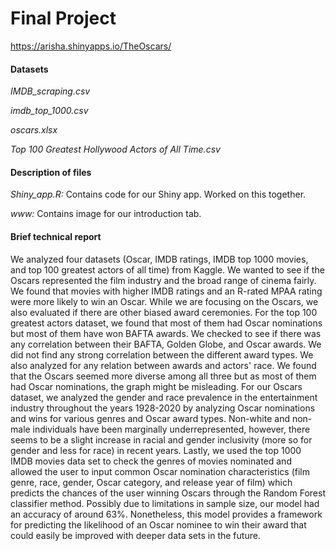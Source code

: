 # Final Project #

https://arisha.shinyapps.io/TheOscars/

#### Datasets  ####

*IMDB_scraping.csv*

*imdb_top_1000.csv*

*oscars.xlsx*

*Top 100 Greatest Hollywood Actors of All Time.csv*



#### Description of files  ####

*Shiny_app.R:* Contains code for our Shiny app. Worked on this together.

*www:* Contains image for our introduction tab.

#### Brief technical report ####

We analyzed four datasets (Oscar, IMDB ratings, IMDB top 1000 movies, and top 100 greatest actors of all time) from Kaggle. We wanted to see if the Oscars represented the film industry and the broad range of cinema fairly. We found that movies with higher IMDB ratings and an R-rated MPAA rating were more likely to win an Oscar. While we are focusing on the Oscars, we also evaluated if there are other biased award ceremonies. For the top 100 greatest actors dataset, we found that most of them had Oscar nominations but most of them have won BAFTA awards. We checked to see if there was any correlation between their BAFTA, Golden Globe, and Oscar awards.  We did not find any strong correlation between the different award types. We also analyzed for any relation between awards and actors' race. We found that the Oscars seemed more diverse among all three but as most of them had Oscar nominations, the graph might be misleading.  For our Oscars dataset, we analyzed the gender and race prevalence in the entertainment industry throughout the years 1928-2020 by analyzing Oscar nominations and wins for various genres and Oscar award types. Non-white and non-male individuals have been marginally underrepresented, however, there seems to be a slight increase in racial and gender inclusivity (more so for gender and less for race) in recent years. Lastly, we used the top 1000 IMDB movies data set to check the genres of movies nominated and allowed the user to input common Oscar nomination characteristics (film genre, race, gender, Oscar category, and release year of film) which predicts the chances of the user winning Oscars through the Random Forest classifier method. Possibly due to limitations in sample size, our model had an accuracy of around 63%. Nonetheless, this model provides a framework for predicting the likelihood of an Oscar nominee to win their award that could easily be improved with deeper data sets in the future. 


